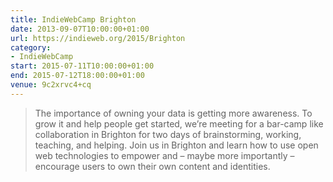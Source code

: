 ```yaml
---
title: IndieWebCamp Brighton
date: 2013-09-07T10:00:00+01:00
url: https://indieweb.org/2015/Brighton
category:
- IndieWebCamp
start: 2015-07-11T10:00:00+01:00
end: 2015-07-12T18:00:00+01:00
venue: 9c2xrvc4+cq
---
```

> The importance of owning your data is getting more awareness. To grow it and help people get started, we’re meeting for a bar-camp like collaboration in Brighton for two days of brainstorming, working, teaching, and helping. Join us in Brighton and learn how to use open web technologies to empower and – maybe more importantly – encourage users to own their own content and identities.
